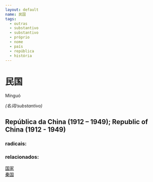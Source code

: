 ```yaml
--- 
layout: default
name: 民国 
tags: 
  - outras
  - substantivo
  - substantivo
  - próprio
  - nome
  - país
  - república
  - história
--- 
```

# 民国 
Mínguó  
 
*(名词/substantivo)*  
## República da China (1912 – 1949); Republic of China (1912 - 1949) 
### radicais: 
### relacionados: 
[国家](/zhengshidu/hsk1/国家)  
[秦国](/zhengshidu/outras/秦国)  
